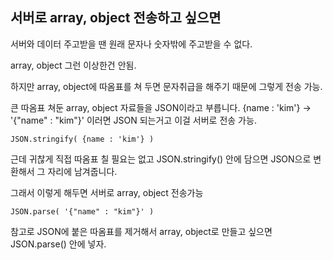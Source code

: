 ## 서버로 array, object 전송하고 싶으면

서버와 데이터 주고받을 땐 원래 문자나 숫자밖에 주고받을 수 없다.

array, object 그런 이상한건 안됨.

하지만 array, object에 따옴표를 쳐 두면 문자취급을 해주기 때문에 그렇게 전송 가능.

큰 따옴표 쳐둔 array, object 자료들을 JSON이라고 부릅니다.
{name : 'kim'} → '{"name" : "kim"}' 이러면 JSON 되는거고 이걸 서버로 전송 가능.

```
JSON.stringify( {name : 'kim'} )
```

근데 귀찮게 직접 따옴표 칠 필요는 없고 JSON.stringify() 안에 담으면 JSON으로 변환해서 그 자리에 남겨줍니다.

그래서 이렇게 해두면 서버로 array, object 전송가능

```
JSON.parse( '{"name" : "kim"}' )
```

참고로 JSON에 붙은 따옴표를 제거해서 array, object로 만들고 싶으면 JSON.parse() 안에 넣자.
